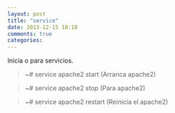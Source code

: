 ```yaml
---
layout: post
title: "service"
date: 2013-12-15 18:18
comments: true
categories: 
---
```

Inicia o para servicios.

>~# service apache2 start (Arranca apache2)

>~# service apache2 stop (Para apache2)

>~# service apache2 restart (Reinicia el apache2)

